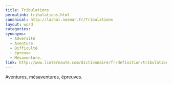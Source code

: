 ```yaml
---
title: Tribulations
permalink: tribulations.html
canonical: http://lachal.neamar.fr/Tribulations
layout: word
categories:
synonyms:
  - Adversité
  - Aventure
  - Difficulté
  - épreuve
  - Mésaventure.
link: http://www.linternaute.com/dictionnaire/fr/definition/tribulations/
---
```


Aventures, mésaventures, épreuves.

